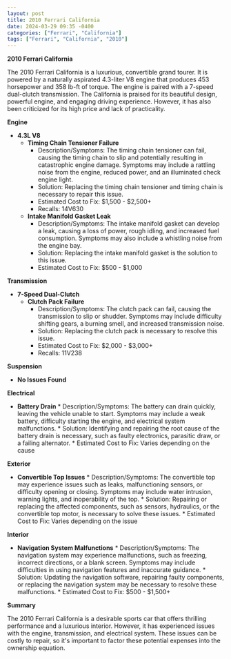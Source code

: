 ```yaml
---
layout: post
title: 2010 Ferrari California
date: 2024-03-29 09:35 -0400
categories: ["Ferrari", "California"]
tags: ["Ferrari", "California", "2010"]
---
```

**2010 Ferrari California**

The 2010 Ferrari California is a luxurious, convertible grand tourer. It is powered by a naturally aspirated 4.3-liter V8 engine that produces 453 horsepower and 358 lb-ft of torque. The engine is paired with a 7-speed dual-clutch transmission. The California is praised for its beautiful design, powerful engine, and engaging driving experience. However, it has also been criticized for its high price and lack of practicality.

**Engine**

* **4.3L V8**
    * **Timing Chain Tensioner Failure**
        * Description/Symptoms: The timing chain tensioner can fail, causing the timing chain to slip and potentially resulting in catastrophic engine damage. Symptoms may include a rattling noise from the engine, reduced power, and an illuminated check engine light.
        * Solution: Replacing the timing chain tensioner and timing chain is necessary to repair this issue.
        * Estimated Cost to Fix: $1,500 - $2,500+
        * Recalls: 14V630
    * **Intake Manifold Gasket Leak**
        * Description/Symptoms: The intake manifold gasket can develop a leak, causing a loss of power, rough idling, and increased fuel consumption. Symptoms may also include a whistling noise from the engine bay.
        * Solution: Replacing the intake manifold gasket is the solution to this issue.
        * Estimated Cost to Fix: $500 - $1,000

**Transmission**

* **7-Speed Dual-Clutch**
    * **Clutch Pack Failure**
        * Description/Symptoms: The clutch pack can fail, causing the transmission to slip or shudder. Symptoms may include difficulty shifting gears, a burning smell, and increased transmission noise.
        * Solution: Replacing the clutch pack is necessary to resolve this issue.
        * Estimated Cost to Fix: $2,000 - $3,000+
        * Recalls: 11V238

**Suspension**

* **No Issues Found**

**Electrical**

* **Battery Drain**
        * Description/Symptoms: The battery can drain quickly, leaving the vehicle unable to start. Symptoms may include a weak battery, difficulty starting the engine, and electrical system malfunctions.
        * Solution: Identifying and repairing the root cause of the battery drain is necessary, such as faulty electronics, parasitic draw, or a failing alternator.
        * Estimated Cost to Fix: Varies depending on the cause

**Exterior**

* **Convertible Top Issues**
        * Description/Symptoms: The convertible top may experience issues such as leaks, malfunctioning sensors, or difficulty opening or closing. Symptoms may include water intrusion, warning lights, and inoperability of the top.
        * Solution: Repairing or replacing the affected components, such as sensors, hydraulics, or the convertible top motor, is necessary to solve these issues.
        * Estimated Cost to Fix: Varies depending on the issue

**Interior**

* **Navigation System Malfunctions**
        * Description/Symptoms: The navigation system may experience malfunctions, such as freezing, incorrect directions, or a blank screen. Symptoms may include difficulties in using navigation features and inaccurate guidance.
        * Solution: Updating the navigation software, repairing faulty components, or replacing the navigation system may be necessary to resolve these malfunctions.
        * Estimated Cost to Fix: $500 - $1,500+

**Summary**

The 2010 Ferrari California is a desirable sports car that offers thrilling performance and a luxurious interior. However, it has experienced issues with the engine, transmission, and electrical system. These issues can be costly to repair, so it's important to factor these potential expenses into the ownership equation.

